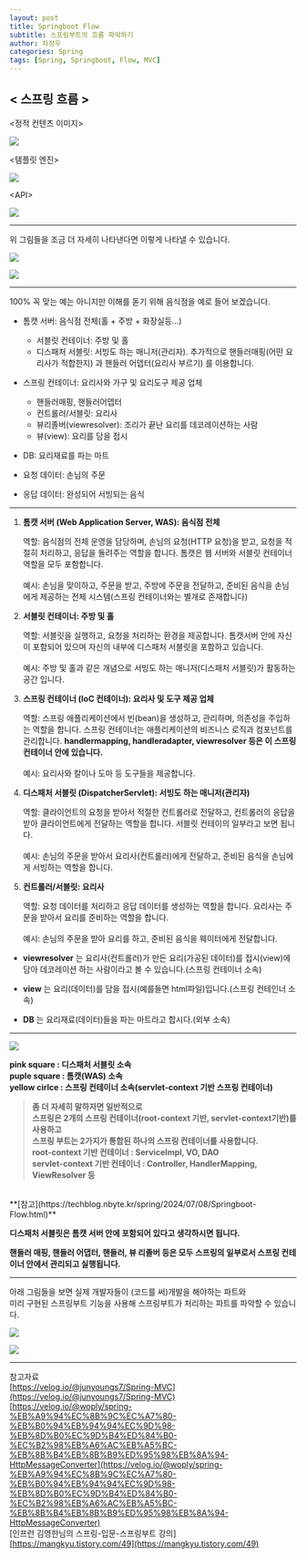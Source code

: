 ```yaml
---
layout: post
title: Springboot Flow
subtitle: 스프링부트의 흐름 파악하기
author: 차정우
categories: Spring
tags: [Spring, Springboot, Flow, MVC]
---
```


## &lt; 스프링 흐름 &gt;


&lt;정적 컨텐츠 이미지&gt;

![](https://velog.velcdn.com/images/chjw147/post/a4b5aa1e-438d-4611-b7af-1ce825e196b4/image.png)

&lt;템플릿 엔진&gt;

![](https://velog.velcdn.com/images/chjw147/post/e13f2441-ba63-45ed-8c33-905546d78181/image.png)


&lt;API&gt;

![](https://velog.velcdn.com/images/chjw147/post/5c30c9e7-f6de-4c4a-b5be-c8f307c789d3/image.png)


---

위 그림들을 조금 더 자세히 나타낸다면 이렇게 나타낼 수 있습니다.





![](https://velog.velcdn.com/images/chjw147/post/ef616994-1556-4612-8066-9670e97f723e/image.png)


![](https://velog.velcdn.com/images/chjw147/post/4a8553ab-5790-4444-97f3-26d289a0e191/image.png)



---


100% 꼭 맞는 예는 아니지만 이해를 돋기 위해 음식점을 예로 들어 보겠습니다.


+ 톰캣 서버: 음식점 전체(홀 + 주방 + 화장실등...)
  + 서블릿 컨테이너: 주방 및 홀
  + 디스패처 서블릿: 서빙도 하는 매니저(관리자). 추가적으로 핸들러매핑(어떤 요리사가 적합한지) 과 핸들러 어뎁터(요리사 부르기) 를 이용합니다.

+ 스프링 컨테이너: 요리사와 가구 및 요리도구 제공 업체
  + 핸들러매핑, 핸들러어뎁터
  + 컨트롤러/서블릿: 요리사
  + 뷰리졸버(viewresolver): 조리가 끝난 요리를 데코레이션하는 사람
  + 뷰(view): 요리를 담을 접시

+ DB: 요리재료를 파는 마트

+ 요청 데이터: 손님의 주문
+ 응답 데이터: 완성되어 서빙되는 음식

---

1. **톰캣 서버 (Web Application Server, WAS): 음식점 전체**

   역할: 음식점의 전체 운영을 담당하며, 손님의 요청(HTTP 요청)을 받고, 요청을 적절히 처리하고, 응답을 돌려주는 역할을 합니다. 톰캣은 웹 서버와 서블릿 컨테이너 역할을 모두 포함합니다.<br>
   <br>
   예시: 손님을 맞이하고, 주문을 받고, 주방에 주문을 전달하고, 준비된 음식을 손님에게 제공하는 전체 시스템(스프링 컨테이너와는 별개로 존재합니다)



2. **서블릿 컨테이너: 주방 및 홀**

   역할: 서블릿을 실행하고, 요청을 처리하는 환경을 제공합니다. 톰캣서버 안에 자신이 포함되어 있으며 자신의 내부에 디스패처 서블릿을 포함하고 있습니다.<br>
   <br>
   예시: 주방 및 홀과 같은 개념으로 서빙도 하는 매니저(디스패처 서블릿)가 활동하는 공간 입니다.


3. **스프링 컨테이너 (IoC 컨테이너): 요리사 및 도구 제공 업체**

   역할: 스프링 애플리케이션에서 빈(bean)을 생성하고, 관리하며, 의존성을 주입하는 역할을 합니다. 스프링 컨테이너는 애플리케이션의 비즈니스 로직과 컴포넌트를 관리합니다.
   **handlermapping, handleradapter, viewresolver 등은 이 스프링 컨테이너 안에 있습니다.**<br>
   <br>
   예시: 요리사와 칼이나 도마 등 도구들을 제공합니다.


4. **디스패처 서블릿 (DispatcherServlet): 서빙도 하는 매니저(관리자)**

   역할: 클라이언트의 요청을 받아서 적절한 컨트롤러로 전달하고, 컨트롤러의 응답을 받아 클라이언트에게 전달하는 역할을 합니다. 서블릿 컨테이의 일부라고 보면 됩니다.<br>
   <br>
   예시: 손님의 주문을 받아서 요리사(컨트롤러)에게 전달하고, 준비된 음식을 손님에게 서빙하는 역할을 합니다.


5. **컨트롤러/서블릿: 요리사**

   역할: 요청 데이터를 처리하고 응답 데이터를 생성하는 역할을 합니다. 요리사는 주문을 받아서 요리를 준비하는 역할을 합니다.<br>
   <br>
   예시: 손님의 주문을 받아 요리를 하고, 준비된 음식을 웨이터에게 전달합니다.



+ **viewresolver** 는 요리사(컨트롤러)가 만든 요리(가공된 데이터)를 접시(view)에 담아 데코레이션 하는 사람이라고 볼 수 있습니다.(스프링 컨테이너 소속)

+ **view** 는 요리(데이터)를 담을 접시(예를들면 html파일)입니다.(스프링 컨테인너 소속)

+ **DB** 는 요리재료(데이터)들을 파는 마트라고 합시다.(외부 소속)

---


![](https://velog.velcdn.com/images/chjw147/post/546a5ff0-ad2f-45ce-857e-bcba362b0be3/image.png)


**pink square : 디스패처 서블릿 소속**<br>
**puple square : 톰캣(WAS) 소속** <br>
**yellow cirlce : 스프링 컨테이너 소속(servlet-context 기반 스프링 컨테이너)**

> **좀 더 자세히 말하자면 일반적으로** <br>
**스프링은 2개의 스프링 컨테이너(root-context 기반, servlet-context기반)를 사용하고** <br>
**스프링 부트는 2가지가 통합된 하나의 스프링 컨테이너를 사용합니다.** <br>
**root-context 기반 컨테이너 : ServiceImpl, VO, DAO** <br>
**servlet-context 기반 컨테이너 : Controller, HandlerMapping, ViewResolver 등**
<br>
**[참고](https://techblog.nbyte.kr/spring/2024/07/08/Springboot-Flow.html)**


**디스패처 서블릿은 톰캣 서버 안에 포함되어 있다고 생각하시면 됩니다.**

**핸들러 매핑, 핸들러 어댑터, 핸들러, 뷰 리졸버 등은 모두 스프링의 일부로서 스프링 컨테이너 안에서 관리되고 실행됩니다.**






---

아래 그림들을 보면 실제 개발자들이 (코드를 써)개발을 해야하는 파트와 <br>
미리 구현된 스프링부트 기능을 사용해 스프링부트가 처리하는 파트를 파악할 수 있습니다. <br>



![](https://velog.velcdn.com/images/chjw147/post/6ec3287a-a9e6-4792-949a-511b77e73130/image.png)


![](https://velog.velcdn.com/images/chjw147/post/81fc737d-2dbf-4dc2-b408-99694cb4503d/image.png)



---

참고자료 <br>
[https://velog.io/@junyoungs7/Spring-MVC](https://velog.io/@junyoungs7/Spring-MVC) <br>
[https://velog.io/@woply/spring-%EB%A9%94%EC%8B%9C%EC%A7%80-%EB%B0%94%EB%94%94%EC%9D%98-%EB%8D%B0%EC%9D%B4%ED%84%B0-%EC%B2%98%EB%A6%AC%EB%A5%BC-%EB%8B%B4%EB%8B%B9%ED%95%98%EB%8A%94-HttpMessageConverter](https://velog.io/@woply/spring-%EB%A9%94%EC%8B%9C%EC%A7%80-%EB%B0%94%EB%94%94%EC%9D%98-%EB%8D%B0%EC%9D%B4%ED%84%B0-%EC%B2%98%EB%A6%AC%EB%A5%BC-%EB%8B%B4%EB%8B%B9%ED%95%98%EB%8A%94-HttpMessageConverter) <br>
[인프런 김영한님의 스프링-입문-스프링부트 강의] <br>
[https://mangkyu.tistory.com/49](https://mangkyu.tistory.com/49)